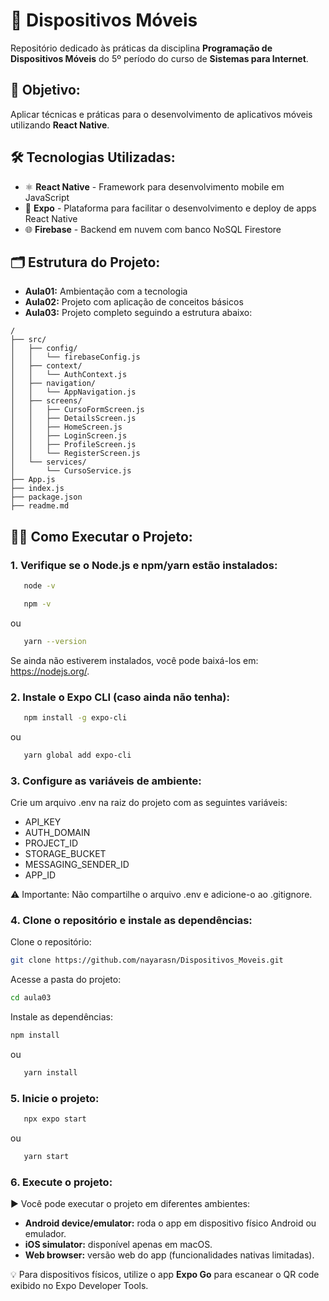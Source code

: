 # 📱 Dispositivos Móveis
Repositório dedicado às práticas da disciplina **Programação de Dispositivos Móveis** do 5º período do curso de **Sistemas para Internet**.

## 🎯 Objetivo:
Aplicar técnicas e práticas para o desenvolvimento de aplicativos móveis utilizando **React Native**.

## 🛠 Tecnologias Utilizadas:
- ⚛️ **React Native** - Framework para desenvolvimento mobile em JavaScript
- 🚀 **Expo** - Plataforma para facilitar o desenvolvimento e deploy de apps React Native
- 🌐 **Firebase** - Backend em nuvem com banco NoSQL Firestore

## 🗂️ Estrutura do Projeto:

- **Aula01:** Ambientação com a tecnologia
- **Aula02:** Projeto com aplicação de conceitos básicos
- **Aula03:** Projeto completo seguindo a estrutura abaixo:

```
/  
├── src/  
│   ├── config/                  
│   │   └── firebaseConfig.js    
│   ├── context/                
│   │   └── AuthContext.js       
│   ├── navigation/              
│   │   └── AppNavigation.js      
│   ├── screens/                 
│   │   ├── CursoFormScreen.js        
│   │   ├── DetailsScreen.js     
│   │   ├── HomeScreen.js        
│   │   ├── LoginScreen.js      
│   │   ├── ProfileScreen.js    
│   │   └── RegisterScreen.js      
│   └── services/                
│       └── CursoService.js    
├── App.js                      
├── index.js                     
├── package.json                
├── readme.md                   

```


## 🧑‍💻 Como Executar o Projeto:

### 1. Verifique se o Node.js e npm/yarn estão instalados:

```sh
   node -v
   ```
```sh
   npm -v
   ```
   ou
```sh
   yarn --version
   ```
Se ainda não estiverem instalados, você pode baixá-los em: https://nodejs.org/.

### 2. Instale o Expo CLI (caso ainda não tenha):

```sh
   npm install -g expo-cli
   ```
   ou
```sh
   yarn global add expo-cli
   ```

### 3. Configure as variáveis de ambiente:
Crie um arquivo .env na raiz do projeto com as seguintes variáveis:

- API_KEY
- AUTH_DOMAIN
- PROJECT_ID
- STORAGE_BUCKET
- MESSAGING_SENDER_ID
- APP_ID

⚠️ Importante: Não compartilhe o arquivo .env e adicione-o ao .gitignore.

### 4. Clone o repositório e instale as dependências:

Clone o repositório:
   ```sh
   git clone https://github.com/nayarasn/Dispositivos_Moveis.git
   ```
Acesse a pasta do projeto:
   ```sh
   cd aula03
   ```
Instale as dependências:
   ```sh
   npm install
   ```
   ou
```sh
   yarn install
   ```

### 5. Inicie o projeto:

```sh
   npx expo start
   ```
   ou
```sh
   yarn start
   ```

### 6. Execute o projeto:
▶️ Você pode executar o projeto em diferentes ambientes:

- **Android device/emulator:** roda o app em dispositivo físico Android ou emulador.
- **iOS simulator:** disponível apenas em macOS.
- **Web browser:** versão web do app (funcionalidades nativas limitadas).

💡 Para dispositivos físicos, utilize o app **Expo Go** para escanear o QR code exibido no Expo Developer Tools.
 
 <!--
## 📌 Acompanhe o projeto:
EM DESENVOLVIMENTO
-->